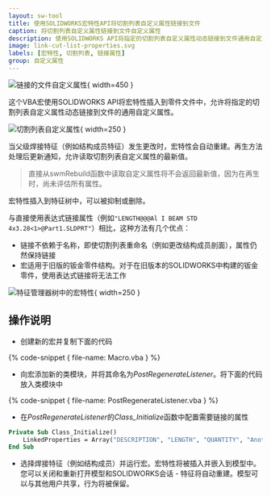 ```yaml
---
layout: sw-tool
title: 使用SOLIDWORKS宏特性API将切割列表自定义属性链接到文件
caption: 将切割列表自定义属性链接到文件自定义属性
description: 使用SOLIDWORKS API将指定的切割列表自定义属性动态链接到文件通用自定义属性的宏特性
image: link-cut-list-properties.svg
labels: [宏特性, 切割列表, 链接属性]
group: 自定义属性
---
```

![链接的文件自定义属性](linked-custom-properties.png){ width=450 }

这个VBA宏使用SOLIDWORKS API将宏特性插入到零件文件中，允许将指定的切割列表自定义属性动态链接到文件的通用自定义属性。

![切割列表自定义属性](cut-list-properties.png){ width=250 }

当父级焊接特征（例如结构成员特征）发生更改时，宏特性会自动重建。再生方法处理后更新通知，允许读取切割列表自定义属性的最新值。

> 直接从swmRebuild函数中读取自定义属性将不会返回最新值，因为在再生时，尚未评估所有属性。

宏特性插入到特征树中，可以被抑制或删除。

与直接使用表达式链接属性（例如`"LENGTH@@@Al I BEAM STD 4x3.28<1>@Part1.SLDPRT"`）相比，这种方法有几个优点：

* 链接不依赖于名称，即使切割列表重命名（例如更改结构成员剖面），属性仍然保持链接
* 宏适用于旧版的钣金零件结构。对于在旧版本的SOLIDWORKS中构建的钣金零件，使用表达式链接将无法工作

![特征管理器树中的宏特性](cut-list-link-macro-feature.png){ width=250 }

## 操作说明

* 创建新的宏并复制下面的代码

{% code-snippet { file-name: Macro.vba } %}

* 向宏添加新的类模块，并将其命名为*PostRegenerateListener*。将下面的代码放入类模块中

{% code-snippet { file-name: PostRegenerateListener.vba } %}

* 在*PostRegenerateListener*的*Class_Initialize*函数中配置需要链接的属性

~~~ vb
Private Sub Class_Initialize()
    LinkedProperties = Array("DESCRIPTION", "LENGTH", "QUANTITY", "Another Property", "...")
End Sub
~~~

* 选择焊接特征（例如结构成员）并运行宏。宏特性将被插入并嵌入到模型中。您可以关闭和重新打开模型和SOLIDWORKS会话 - 特征将自动重建。模型可以与其他用户共享，行为将被保留。